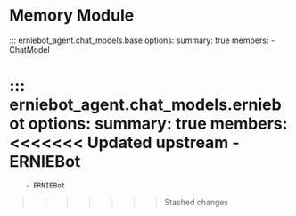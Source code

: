
# Memory Module

::: erniebot_agent.chat_models.base
    options:
        summary: true
        members:
        - ChatModel

::: erniebot_agent.chat_models.erniebot
    options:
        summary: true
        members:
<<<<<<< Updated upstream
        - ERNIEBot
=======
        - ERNIEBot
>>>>>>> Stashed changes
